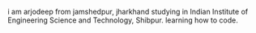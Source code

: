 i am arjodeep from jamshedpur, jharkhand studying in Indian Institute of Engineering Science and Technology, Shibpur.
learning how to code.
